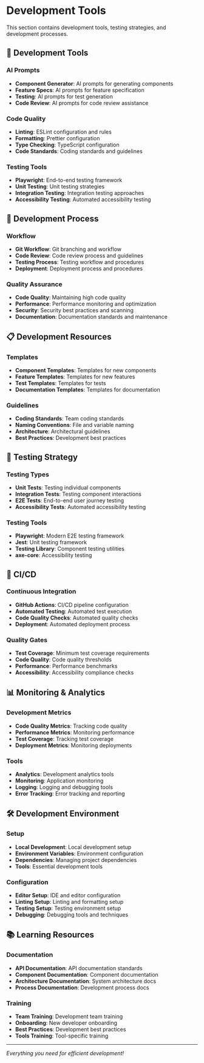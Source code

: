 # Development Tools

This section contains development tools, testing strategies, and development processes.

## 🔧 Development Tools

### AI Prompts
- **Component Generator**: AI prompts for generating components
- **Feature Specs**: AI prompts for feature specification
- **Testing**: AI prompts for test generation
- **Code Review**: AI prompts for code review assistance

### Code Quality
- **Linting**: ESLint configuration and rules
- **Formatting**: Prettier configuration
- **Type Checking**: TypeScript configuration
- **Code Standards**: Coding standards and guidelines

### Testing Tools
- **Playwright**: End-to-end testing framework
- **Unit Testing**: Unit testing strategies
- **Integration Testing**: Integration testing approaches
- **Accessibility Testing**: Automated accessibility testing

## 🚀 Development Process

### Workflow
- **Git Workflow**: Git branching and workflow
- **Code Review**: Code review process and guidelines
- **Testing Process**: Testing workflow and procedures
- **Deployment**: Deployment process and procedures

### Quality Assurance
- **Code Quality**: Maintaining high code quality
- **Performance**: Performance monitoring and optimization
- **Security**: Security best practices and scanning
- **Documentation**: Documentation standards and maintenance

## 📋 Development Resources

### Templates
- **Component Templates**: Templates for new components
- **Feature Templates**: Templates for new features
- **Test Templates**: Templates for tests
- **Documentation Templates**: Templates for documentation

### Guidelines
- **Coding Standards**: Team coding standards
- **Naming Conventions**: File and variable naming
- **Architecture**: Architectural guidelines
- **Best Practices**: Development best practices

## 🧪 Testing Strategy

### Testing Types
- **Unit Tests**: Testing individual components
- **Integration Tests**: Testing component interactions
- **E2E Tests**: End-to-end user journey testing
- **Accessibility Tests**: Automated accessibility testing

### Testing Tools
- **Playwright**: Modern E2E testing framework
- **Jest**: Unit testing framework
- **Testing Library**: Component testing utilities
- **axe-core**: Accessibility testing

## 🔄 CI/CD

### Continuous Integration
- **GitHub Actions**: CI/CD pipeline configuration
- **Automated Testing**: Automated test execution
- **Code Quality Checks**: Automated quality checks
- **Deployment**: Automated deployment process

### Quality Gates
- **Test Coverage**: Minimum test coverage requirements
- **Code Quality**: Code quality thresholds
- **Performance**: Performance benchmarks
- **Accessibility**: Accessibility compliance checks

## 📊 Monitoring & Analytics

### Development Metrics
- **Code Quality Metrics**: Tracking code quality
- **Performance Metrics**: Monitoring performance
- **Test Coverage**: Tracking test coverage
- **Deployment Metrics**: Monitoring deployments

### Tools
- **Analytics**: Development analytics tools
- **Monitoring**: Application monitoring
- **Logging**: Logging and debugging tools
- **Error Tracking**: Error tracking and reporting

## 🛠️ Development Environment

### Setup
- **Local Development**: Local development setup
- **Environment Variables**: Environment configuration
- **Dependencies**: Managing project dependencies
- **Tools**: Essential development tools

### Configuration
- **Editor Setup**: IDE and editor configuration
- **Linting Setup**: Linting and formatting setup
- **Testing Setup**: Testing environment setup
- **Debugging**: Debugging tools and techniques

## 📚 Learning Resources

### Documentation
- **API Documentation**: API documentation standards
- **Component Documentation**: Component documentation
- **Architecture Documentation**: System architecture docs
- **Process Documentation**: Development process docs

### Training
- **Team Training**: Development team training
- **Onboarding**: New developer onboarding
- **Best Practices**: Development best practices
- **Tools Training**: Tool-specific training

---

*Everything you need for efficient development!*
